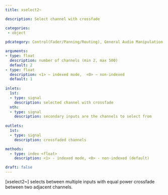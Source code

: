 ```yaml
---
title: xselect2~

description: Select channel with crossfade

categories:
 - object
 
pdcategory: Control(Fader/Panning/Routing), General Audio Manipulation

arguments:
- type: float
  description: number of channels (min 2, max 500)
  default: 2
- type: float
  description: <1> — indexed mode,  <0> — non-indexed
  default: 1
  
inlets:
  1st:
  - type: signal
    description: selected channel with crossfade
  nth:
  - type: signal
    description: secondary inputs are the channels to select from
    
outlets:
  1st:
  - type: signal
    description: crossfaded channels

methods:
  - type: index <float>
    description: <1> - indexed mode, <0> - non-indexed (default)

draft: false
---
```


[xselect2~] selects between multiple inputs with equal power crossfade between two adjacent channels.